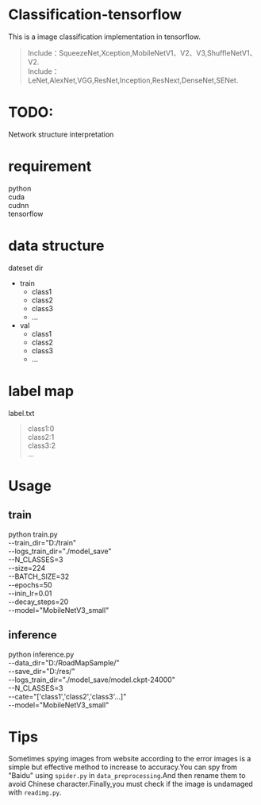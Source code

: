 # Classification-tensorflow
This is a image classification implementation in tensorflow. 
> Include：SqueezeNet,Xception,MobileNetV1、V2、V3,ShuffleNetV1、V2.  
> Include：LeNet,AlexNet,VGG,ResNet,Inception,ResNext,DenseNet,SENet. 

# TODO:
Network structure interpretation 

# requirement
python  
cuda  
cudnn  
tensorflow  

# data structure
dateset dir  
* train
	* class1  
 	* class2  
   	* class3  
	* ...  
* val   
	* class1  
 	* class2  
	* class3  
	* ... 
# label map
label.txt  
>   class1:0   
>   class2:1  
>   class3:2  
  ...  
# Usage
## train
python train.py   
		--train_dir="D:/train"  
		--logs_train_dir="./model_save"  
		--N_CLASSES=3   
		--size=224  
		--BATCH_SIZE=32  
		--epochs=50  
		--inin_lr=0.01  
		--decay_steps=20  
		--model="MobileNetV3_small"  
## inference
python inference.py   
		--data_dir="D:/RoadMapSample/"  
		--save_dir="D:/res/"  
		--logs_train_dir="./model_save/model.ckpt-24000"  
		--N_CLASSES=3  
		--cate="['class1','class2','class3'...]"  
		--model="MobileNetV3_small" 
# Tips
Sometimes spying images from website according to the error images is a simple but effective method to increase to accuracy.You can spy from "Baidu" using `spider.py` in `data_preprocessing`.And then rename them to avoid Chinese character.Finally,you must check if the image is undamaged with `readimg.py`.

